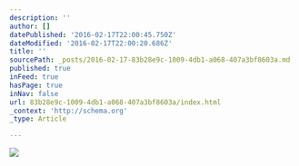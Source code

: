 ```yaml
---
description: ''
author: []
datePublished: '2016-02-17T22:00:45.750Z'
dateModified: '2016-02-17T22:00:20.686Z'
title: ''
sourcePath: _posts/2016-02-17-83b28e9c-1009-4db1-a068-407a3bf8603a.md
published: true
inFeed: true
hasPage: true
inNav: false
url: 83b28e9c-1009-4db1-a068-407a3bf8603a/index.html
_context: 'http://schema.org'
_type: Article

---
```

![](https://the-grid-user-content.s3-us-west-2.amazonaws.com/cae32af8-3971-40fc-8066-8a2cc554e1cb.png)